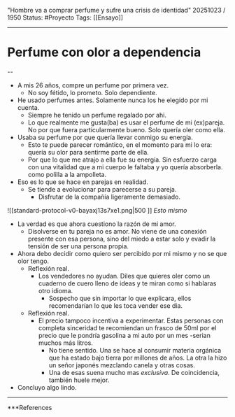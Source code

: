 "Hombre va a comprar perfume y sufre una crisis de identidad"
20251023 / 1950
Status: #Proyecto 
Tags: [[Ensayo]]

------
# Perfume con olor a dependencia
--
- A mis 26 años, compre un perfume por primera vez. 
	- No soy fétido, lo prometo. Solo dependiente. 
- He usado perfumes antes. Solamente nunca los he elegido por mi cuenta. 
	- Siempre he tenido un perfume regalado por ahi.
	- Lo que realmente me gusta(ba) es usar el perfume de mi (ex)pareja. No por que fuera particularmente bueno. Solo quería oler como ella. 
- Usaba su perfume por que quería llevar conmigo su energía. 
	- Esto te puede parecer romántico, en el momento para mi lo era: quería su olor para sentirme parte de ella. 
	- Por que lo que me atrajo a ella fue su energía. Sin esfuerzo carga con una vitalidad que a mi cuerpo le faltaba y yo quería absorberla.  como polilla a la ampolleta. 
- Eso es lo que se hace en parejas en realidad. 
	- Se tiende a evolucionar para parecerse a su pareja.
		- Disfrutar de la compañía ligeramente demasiado. 

![[standard-protocol-v0-bayaxj13s7xe1.png|500 ]]
*Esto mismo*

- La verdad es que ahora cuestiono la razón de mi amor. 
	- Disolverse en tu pareja no es amor. No viene de una conexión presente con esa persona, sino del miedo a estar solo y evadir la tensión de ser una persona propia. 
- Ahora debo decidir como quiero ser percibido por mi mismo y no se que olor tengo.
	- Reflexión real. 
		- Los vendedores no ayudan. Diles que quieres oler como un cuaderno de cuero lleno de ideas y te miran como si hablaras otro idioma. 
			- Sospecho que sin importar lo que explicara,  ellos recomendarían lo que les toca vender ese dia. 
	- Reflexión real. 
		- El precio tampoco incentiva a experimentar. Estas personas con completa sinceridad te recomiendan un frasco de 50ml por el precio que le pondría gasolina a mi auto por un mes -serian muchos más litros. 
			- No tiene sentido. Una se hace al consumir materia orgánica que ha estado bajo tierra por millones de años. La otra la hizo un señor japonés mezclando canela y otras cosas. 
			- Una de esas suena mucho mas *exclusiva*. De coincidencia, también huele mejor.
- Concluyo algo lindo. 


---
 ***References 

